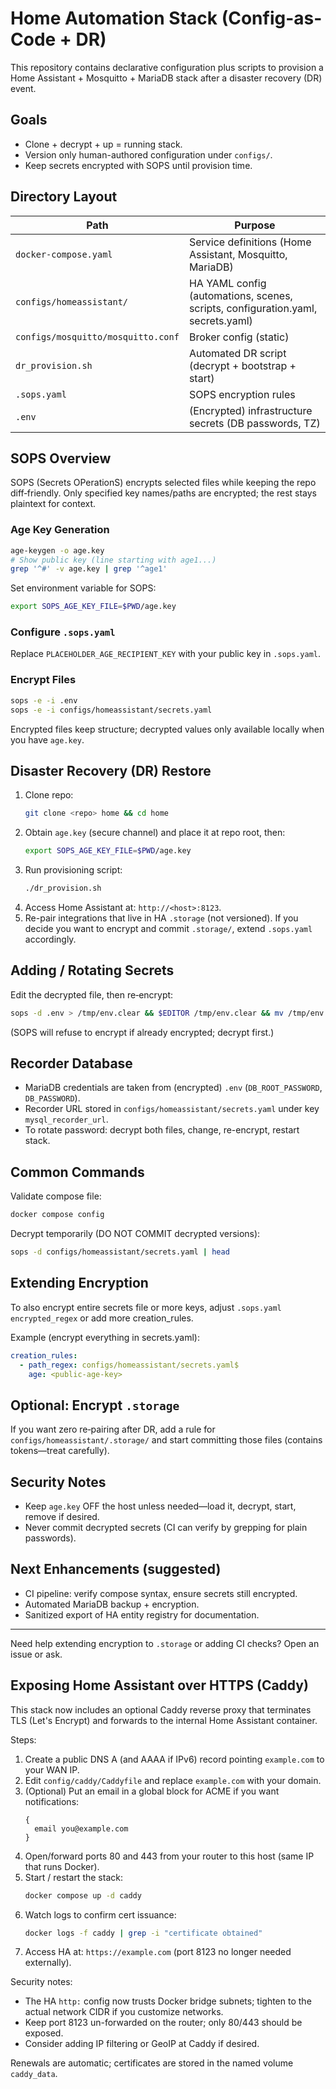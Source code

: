 # Home Automation Stack (Config-as-Code + DR)

This repository contains declarative configuration plus scripts to provision a Home Assistant + Mosquitto + MariaDB stack after a disaster recovery (DR) event.

## Goals
- Clone + decrypt + up = running stack.
- Version only human-authored configuration under `configs/`.
- Keep secrets encrypted with SOPS until provision time.

## Directory Layout
| Path | Purpose |
|------|---------|
| `docker-compose.yaml` | Service definitions (Home Assistant, Mosquitto, MariaDB) |
| `configs/homeassistant/` | HA YAML config (automations, scenes, scripts, configuration.yaml, secrets.yaml) |
| `configs/mosquitto/mosquitto.conf` | Broker config (static) |
| `dr_provision.sh` | Automated DR script (decrypt + bootstrap + start) |
| `.sops.yaml` | SOPS encryption rules |
| `.env` | (Encrypted) infrastructure secrets (DB passwords, TZ) |

## SOPS Overview
SOPS (Secrets OPerationS) encrypts selected files while keeping the repo diff‑friendly. Only specified key names/paths are encrypted; the rest stays plaintext for context.

### Age Key Generation
```bash
age-keygen -o age.key
# Show public key (line starting with age1...)
grep '^#' -v age.key | grep '^age1'
```
Set environment variable for SOPS:
```bash
export SOPS_AGE_KEY_FILE=$PWD/age.key
```

### Configure `.sops.yaml`
Replace `PLACEHOLDER_AGE_RECIPIENT_KEY` with your public key in `.sops.yaml`.

### Encrypt Files
```bash
sops -e -i .env
sops -e -i configs/homeassistant/secrets.yaml
```
Encrypted files keep structure; decrypted values only available locally when you have `age.key`.

## Disaster Recovery (DR) Restore
1. Clone repo:
   ```bash
   git clone <repo> home && cd home
   ```
2. Obtain `age.key` (secure channel) and place it at repo root, then:
   ```bash
   export SOPS_AGE_KEY_FILE=$PWD/age.key
   ```
3. Run provisioning script:
   ```bash
   ./dr_provision.sh
   ```
4. Access Home Assistant at: `http://<host>:8123`.
5. Re-pair integrations that live in HA `.storage` (not versioned). If you decide you want to encrypt and commit `.storage/`, extend `.sops.yaml` accordingly.

## Adding / Rotating Secrets
Edit the decrypted file, then re‑encrypt:
```bash
sops -d .env > /tmp/env.clear && $EDITOR /tmp/env.clear && mv /tmp/env.clear .env && sops -e -i .env
```
(SOPS will refuse to encrypt if already encrypted; decrypt first.)

## Recorder Database
- MariaDB credentials are taken from (encrypted) `.env` (`DB_ROOT_PASSWORD`, `DB_PASSWORD`).
- Recorder URL stored in `configs/homeassistant/secrets.yaml` under key `mysql_recorder_url`.
- To rotate password: decrypt both files, change, re-encrypt, restart stack.

## Common Commands
Validate compose file:
```bash
docker compose config
```
Decrypt temporarily (DO NOT COMMIT decrypted versions):
```bash
sops -d configs/homeassistant/secrets.yaml | head
```

## Extending Encryption
To also encrypt entire secrets file or more keys, adjust `.sops.yaml` `encrypted_regex` or add more creation_rules.

Example (encrypt everything in secrets.yaml):
```yaml
creation_rules:
  - path_regex: configs/homeassistant/secrets.yaml$
    age: <public-age-key>
```

## Optional: Encrypt `.storage`
If you want zero re‑pairing after DR, add a rule for `configs/homeassistant/.storage/` and start committing those files (contains tokens—treat carefully).

## Security Notes
- Keep `age.key` OFF the host unless needed—load it, decrypt, start, remove if desired.
- Never commit decrypted secrets (CI can verify by grepping for plain passwords).

## Next Enhancements (suggested)
- CI pipeline: verify compose syntax, ensure secrets still encrypted.
- Automated MariaDB backup + encryption.
- Sanitized export of HA entity registry for documentation.

---
Need help extending encryption to `.storage` or adding CI checks? Open an issue or ask.

## Exposing Home Assistant over HTTPS (Caddy)

This stack now includes an optional Caddy reverse proxy that terminates TLS (Let's Encrypt) and forwards to the internal Home Assistant container.

Steps:
1. Create a public DNS A (and AAAA if IPv6) record pointing `example.com` to your WAN IP.
2. Edit `config/caddy/Caddyfile` and replace `example.com` with your domain.
3. (Optional) Put an email in a global block for ACME if you want notifications:
   ````
   {
     email you@example.com
   }
   ````
4. Open/forward ports 80 and 443 from your router to this host (same IP that runs Docker).
5. Start / restart the stack:
   ```bash
   docker compose up -d caddy
   ```
6. Watch logs to confirm cert issuance:
   ```bash
   docker logs -f caddy | grep -i "certificate obtained"
   ```
7. Access HA at: `https://example.com` (port 8123 no longer needed externally).

Security notes:
- The HA `http:` config now trusts Docker bridge subnets; tighten to the actual network CIDR if you customize networks.
- Keep port 8123 un-forwarded on the router; only 80/443 should be exposed.
- Consider adding IP filtering or GeoIP at Caddy if desired.

Renewals are automatic; certificates are stored in the named volume `caddy_data`.
